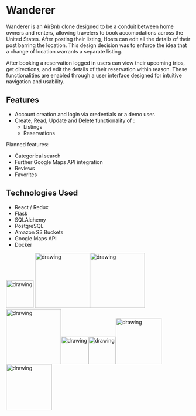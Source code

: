# Wanderer
Wanderer is an AirBnb clone designed to be a conduit between home owners and renters, allowing travelers to book accomodations across the United States. After posting their listing, Hosts can edit all the details of their post barring the location. This design decision was to enforce the idea that a change of location warrants a separate listing. 

After booking a reservation logged in users can view their upcoming trips, get directions, and edit the details of their reservation within reason. These functionalities are enabled through a user interface designed for intuitive navigation and usability. 

## Features
- Account creation and login via credentials or a demo user. 
- Create, Read, Update and Delete functionality of : 
  - Listings
  - Reservations

Planned features: 
- Categorical search
- Further Google Maps API integration 
- Reviews
- Favorites

## Technologies Used
- React / Redux
- Flask
- SQLAlchemy
- PostgreSQL
- Amazon S3 Buckets
- Google Maps API
- Docker

<a src="google.com"> <img src="https://user-images.githubusercontent.com/24263351/157998349-284820ed-dff1-4ddb-ace8-620da40907a8.png" alt="drawing" width="75"/> </a><img src="https://cdn-media-1.freecodecamp.org/images/LwOjDA5I0tNxHZPOuhTS9abq4Bc3FxMr1SJQ" alt="drawing" width="150"/><img src="https://repository-images.githubusercontent.com/43719692/9f148400-c3f0-11e9-895d-1f268f53544c" alt="drawing" width="150"/><img src="https://hakin9.org/wp-content/uploads/2019/08/connect-a-flask-app-to-a-mysql-database-with-sqlalchemy-and-pymysql.jpg" alt="drawing" width="150"/><img src="https://cdn.icon-icons.com/icons2/2415/PNG/512/postgresql_original_wordmark_logo_icon_146392.png" alt="drawing" width="75"/><img src="https://upload.wikimedia.org/wikipedia/commons/thumb/b/bc/Amazon-S3-Logo.svg/1200px-Amazon-S3-Logo.svg.png" alt="drawing" width="75" background-color="white"/><img src="https://cloudfresh.com/wp-content/uploads/2020/04/975626gmp.png" alt="drawing" width="125" background-color="white"/><img src="https://logos-world.net/wp-content/uploads/2021/02/Docker-Logo-2013-2015.png" alt="drawing" width="125" background-color="white"/>




